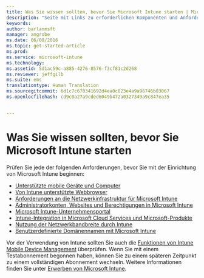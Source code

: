 ```yaml
---
title: Was Sie wissen sollten, bevor Sie Microsoft Intune starten | Microsoft Intune
description: "Seite mit Links zu erforderlichen Komponenten und Anforderungen für Intune"
keywords: 
author: barlanmsft
manager: angrobe
ms.date: 06/08/2016
ms.topic: get-started-article
ms.prod: 
ms.service: microsoft-intune
ms.technology: 
ms.assetid: 5d1ac59c-a885-4276-8576-f3cf81c2d268
ms.reviewer: jeffgilb
ms.suite: ems
translationtype: Human Translation
ms.sourcegitcommit: 6d1c7c670341692d4ea0c823e4a9a96746b83067
ms.openlocfilehash: cd9c0a27a9cded6049b472a0327349a9c847ea35


---
```


# Was Sie wissen sollten, bevor Sie Microsoft Intune starten

Prüfen Sie jede der folgenden Anforderungen, bevor Sie mit der Einrichtung von Microsoft Intune beginnen:

- [Unterstützte mobile Geräte und Computer](supported-mobile-devices-and-computers.md)
- [Von Intune unterstützte Webbrowser](supported-web-browsers.md)
- [Anforderungen an die Netzwerkinfrastruktur für Microsoft Intune](network-infrastructure-requirements-for-microsoft-intune.md)
- [Administratorkonten, Websites und Berechtigungen in Microsoft Intune](administrative-accounts-websites-perms.md)
- [Microsoft Intune-Unternehmensportal](microsoft-intune-company-portal.md)
- [Intune-Integration in Microsoft Cloud Services und Microsoft-Produkte](integration-with-cloud-services.md)
- [Nutzung der Netzwerkbandbreite durch Intune](network-bandwidth-use.md)
- [Benutzerdefinierte Domänennamen mit Microsoft Intune](domain-names-for-microsoft-intune.md)


Vor der Verwendung von Intune sollten Sie auch die [Funktionen von Intune Mobile Device Management](/intune/get-started/mobile-device-management-capabilities-in-microsoft-intune) überprüfen. Wenn Sie mit einem Testabonnement begonnen haben, können Sie zu einem späteren Zeitpunkt zu einem vollständigen Abonnement wechseln. Weitere Informationen finden Sie unter [Erwerben von Microsoft Intune](http://www.microsoft.com/en-us/server-cloud/products/microsoft-intune/Purchasing.aspx).



<!--HONumber=Aug16_HO4-->


